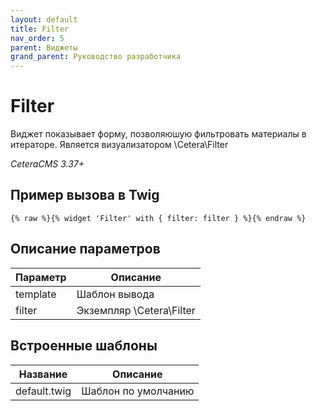 ```yaml
---
layout: default
title: Filter
nav_order: 5
parent: Виджеты
grand_parent: Руководство разработчика
---
```


# Filter

Виджет показывает форму, позволяюшую фильтровать материалы в итераторе. Является визуализатором \Cetera\Filter

*CeteraCMS 3.37+*

## Пример вызова в Twig
	{% raw %}{% widget 'Filter' with { filter: filter } %}{% endraw %}
 

## Описание параметров

Параметр | Описание
---|---
template|Шаблон вывода
filter|Экземпляр \Cetera\Filter

## Встроенные шаблоны

Название | Описание
---|---
default.twig|Шаблон по умолчанию